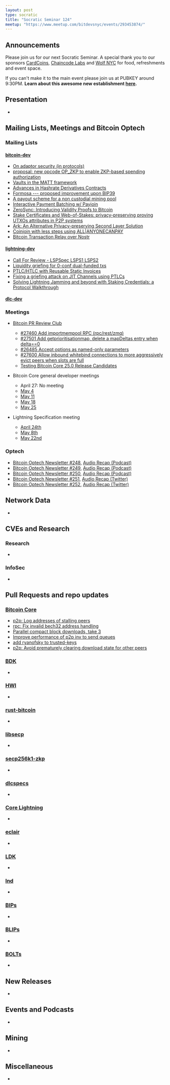 ```yaml
---
layout: post
type: socratic
title: "Socratic Seminar 124"
meetup: "https://www.meetup.com/bitdevsnyc/events/293453874/"
---
```


## Announcements
Please join us for our next Socratic Seminar. A special thank you to our sponsors [CardCoins](https://cardcoins.co), [Chaincode Labs](https://chaincode.com) and [Wolf NYC](https://wolfnyc.com) for food, refreshments and event space.

If you can't make it to the main event please join us at PUBKEY around 9:30PM. **Learn about this awesome new establishment [here](https://ny.eater.com/2022/12/13/23494423/pubkey-opening-manhattan-bitcoin-bar).**

## Presentation
-

## Mailing Lists, Meetings and Bitcoin Optech
### Mailing Lists
#### [bitcoin-dev](https://lists.linuxfoundation.org/pipermail/bitcoin-dev)
- [On adaptor security (in protocols)](https://lists.linuxfoundation.org/pipermail/bitcoin-dev/2023-April/021594.html)
- [proposal: new opcode OP_ZKP to enable ZKP-based spending authorization](https://lists.linuxfoundation.org/pipermail/bitcoin-dev/2023-April/021592.html)
- [Vaults in the MATT framework](https://lists.linuxfoundation.org/pipermail/bitcoin-dev/2023-April/021588.html)
- [Advances in Hashrate Derivatives Contracts](https://lists.linuxfoundation.org/pipermail/bitcoin-dev/2023-May/021605.html)
- [Formosa --- proposed improvement upon BIP39](https://lists.linuxfoundation.org/pipermail/bitcoin-dev/2023-May/021607.html)
- [A payout scheme for a non custodial mining pool](https://lists.linuxfoundation.org/pipermail/bitcoin-dev/2023-May/021610.html)
- [Interactive Payment Batching w/ Payjoin](https://lists.linuxfoundation.org/pipermail/bitcoin-dev/2023-May/021653.html)
- [ZeroSync: Introducing Validity Proofs to Bitcoin](https://lists.linuxfoundation.org/pipermail/bitcoin-dev/2023-May/021679.html)
- [Stake Certificates and Web-of-Stakes: privacy-preserving proving UTXOs attributes in P2P systems](https://lists.linuxfoundation.org/pipermail/bitcoin-dev/2023-May/021686.html)
- [Ark: An Alternative Privacy-preserving Second Layer Solution](https://lists.linuxfoundation.org/pipermail/bitcoin-dev/2023-May/021694.html)
- [Coinjoin with less steps using ALL|ANYONECANPAY](https://lists.linuxfoundation.org/pipermail/bitcoin-dev/2023-May/021696.html)
- [Bitcoin Transaction Relay over Nostr](https://lists.linuxfoundation.org/pipermail/bitcoin-dev/2023-May/021700.html)


#### [lightning-dev](https://lists.linuxfoundation.org/pipermail/lightning-dev)
- [Call For Review - LSPSpec LSPS1 LSPS2](https://lists.linuxfoundation.org/pipermail/lightning-dev/2023-May/003926.html)
- [Liquidity griefing for 0-conf dual-funded txs](https://lists.linuxfoundation.org/pipermail/lightning-dev/2023-May/003920.html)
- [PTLC/HTLC with Reusable Static Invoices](https://lists.linuxfoundation.org/pipermail/lightning-dev/2023-May/003937.html)
- [Fixing a griefing attack on JIT Channels using PTLCs](https://lists.linuxfoundation.org/pipermail/lightning-dev/2023-May/003939.html)
- [Solving Lightning Jamming and beyond with Staking Credentials: a Protocol Walkthrough](https://lists.linuxfoundation.org/pipermail/lightning-dev/2023-May/003964.html)


#### [dlc-dev](https://mailmanlists.org/pipermail/dlc-dev)


### Meetings
- [Bitcoin PR Review Club](https://bitcoincore.reviews)
    - [#27460 Add importmempool RPC (rpc/rest/zmq)](https://bitcoincore.reviews/27460)
    - [#27501 Add getprioritisationmap, delete a mapDeltas entry when delta==0](https://bitcoincore.reviews/27501)
    - [#26485 Accept options as named-only parameters](https://bitcoincore.reviews/26485)
    - [#27600 Allow inbound whitebind connections to more aggressively evict peers when slots are full](https://bitcoincore.reviews/27600)
    - [Testing Bitcoin Core 25.0 Release Candidates](https://bitcoincore.reviews/v25-rc-testing)


- Bitcoin Core general developer meetings
    - April 27: No meeting
    - [May 4](https://www.erisian.com.au/bitcoin-core-dev/log-2023-05-04.html#l-246)
    - [May 11](https://www.erisian.com.au/bitcoin-core-dev/log-2023-05-11.html#l-184)
    - [May 18](https://www.erisian.com.au/bitcoin-core-dev/log-2023-05-18.html#l-196)
    - [May 25](https://www.erisian.com.au/bitcoin-core-dev/log-2023-05-25.html#l-180)

- Lightning Specification meeting
    - [April 24th](https://github.com/lightning/bolts/issues/1067)
    - [May 8th](https://github.com/lightning/bolts/issues/1076)
    - [May 22nd](https://github.com/lightning/bolts/issues/1082)

### Optech
- [Bitcoin Optech Newsletter #248](https://bitcoinops.org/en/newsletters/2023/04/26/), [Audio Recap (Podcast)](https://bitcoinops.org/en/podcast/2023/04/27/)
- [Bitcoin Optech Newsletter #249](https://bitcoinops.org/en/newsletters/2023/05/03/), [Audio Recap (Podcast)](https://bitcoinops.org/en/podcast/2023/05/03/)
- [Bitcoin Optech Newsletter #250](https://bitcoinops.org/en/newsletters/2023/05/10/), [Audio Recap (Podcast)](https://bitcoinops.org/en/podcast/2023/05/10/)
- [Bitcoin Optech Newsletter #251](https://bitcoinops.org/en/newsletters/2023/05/17/), [Audio Recap (Twitter)](https://twitter.com/bitcoinoptech/status/1659166740734001153)
- [Bitcoin Optech Newsletter #252](https://bitcoinops.org/en/newsletters/2023/05/24/), [Audio Recap (Twitter)](https://twitter.com/bitcoinoptech/status/1661748867925446657)

## Network Data
-

## CVEs and Research
### Research
-

### InfoSec
-

## Pull Requests and repo updates
### [Bitcoin Core](https://github.com/bitcoin/bitcoin)
- [p2p: Log addresses of stalling peers](https://github.com/bitcoin/bitcoin/pull/27761)
- [rpc: Fix invalid bech32 address handling](https://github.com/bitcoin/bitcoin/pull/27727)
- [Parallel compact block downloads, take 3](https://github.com/bitcoin/bitcoin/pull/27626)
- [Improve performance of p2p inv to send queues](https://github.com/bitcoin/bitcoin/pull/27610)
- [add ryanofsky to trusted-keys](https://github.com/bitcoin/bitcoin/pull/27604)
- [p2p: Avoid prematurely clearing download state for other peers](https://github.com/bitcoin/bitcoin/pull/27608)


### [BDK](https://github.com/bitcoindevkit/bdk)
-

### [HWI](https://github.com/bitcoin-core/HWI)
-

### [rust-bitcoin](https://github.com/rust-bitcoin/rust-bitcoin)
-

### [libsecp](https://github.com/bitcoin-core/secp256k1)
-

### [secp256k1-zkp](https://github.com/ElementsProject/secp256k1-zkp)
-

### [dlcspecs](https://github.com/discreetlogcontracts/dlcspecs)
-

### [Core Lightning](https://github.com/ElementsProject/lightning)
-

### [eclair](https://github.com/ACINQ/eclair/)
-

### [LDK](https://github.com/lightningdevkit/rust-lightning)
-

### [lnd](https://github.com/lightningnetwork/lnd)
-

### [BIPs](https://github.com/bitcoin/bips)
-

### [BLIPs](https://github.com/lightning/blips)
-

### [BOLTs](https://github.com/lightningnetwork/lightning-rfc)
-

## New Releases
-

## Events and Podcasts
-

## Mining
-

## Miscellaneous
-
